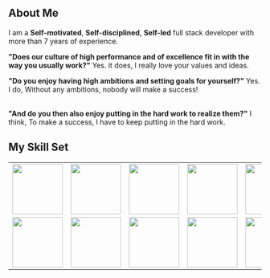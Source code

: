 ## About Me

I am a <strong>Self-motivated</strong>, <strong>Self-disciplined</strong>, <strong>Self-led</strong> full stack developer with more than 7 years of experience.
<br>

<strong>"Does our culture of high performance and of excellence fit in with the way you usually work?"</strong>
Yes. it does, I really love your values and ideas.
<br>

<strong>"Do you enjoy having high ambitions and setting goals for yourself?"</strong>
Yes. I do, Without any ambitions, nobody will make a success!

<br>
<strong>"And do you then also enjoy putting in the hard work to realize them?"</strong>
I think, To make a success, I have to keep putting in the hard work.

## My Skill Set

<table>
  <tr>
    <td><img src="https://cdn.iconscout.com/icon/free/png-64/bitcoin-1824299-1545921.png" width="100"></td>
    <td><img src="https://cdn.iconscout.com/icon/free/png-64/react-3-1175109.png" width="100"></td>
    <td><img src="https://cdn.iconscout.com/icon/free/png-64/ethereum-3521413-2944857.png" width="100"></td>
    <td><img src="https://cdn.iconscout.com/icon/free/png-64/vue-282497.png" width="100"></td>
    <td><img src="https://cdn.iconscout.com/icon/free/png-64/node-js-1174925.png" width="100"></td>
    <td><img src="https://cdn.iconscout.com/icon/free/png-64/laravel-226015.png" width="100"></td>
    <td><img src="https://cdn.iconscout.com/icon/free/png-64/shopify-3521705-2945149.png" width="100"></td>
    <td><img src="https://cdn.iconscout.com/icon/free/png-64/angular-3-226070.png" width="100"></td>
    <td><img src="https://cdn.iconscout.com/icon/free/png-64/javascript-24-1174950.png" width="100"></td>
  </tr>
  <tr>
    <td><img src="https://cdn.iconscout.com/icon/free/png-64/typescript-1174965.png" width="100"></td>
    <td><img src="https://cdn.iconscout.com/icon/free/png-64/mysql-18-1174938.png" width="100"></td>
    <td><img src="https://cdn.iconscout.com/icon/free/png-64/django-11-1175036.png" width="100"></td>
    <td><img src="https://cdn.iconscout.com/icon/free/png-64/ionic-4-1175016.png" width="100"></td>
    <td><img src="https://cdn.iconscout.com/icon/free/png-64/github-170-1175028.png" width="100"></td>
    <td><img src="https://cdn.iconscout.com/icon/free/png-64/mongodb-3521676-2945120.png" width="100"></td>
    <td><img src="https://cdn.iconscout.com/icon/free/png-64/aws-1869025-1583149.png" width="100"></td>
    <td><img src="https://cdn.iconscout.com/icon/free/png-64/firebase-3521427-2944871.png" width="100"></td>
    <td><img src="https://cdn.iconscout.com/icon/free/png-64/webpack-1-1174980.png" width="100"></td>
  </tr>
  </table>
